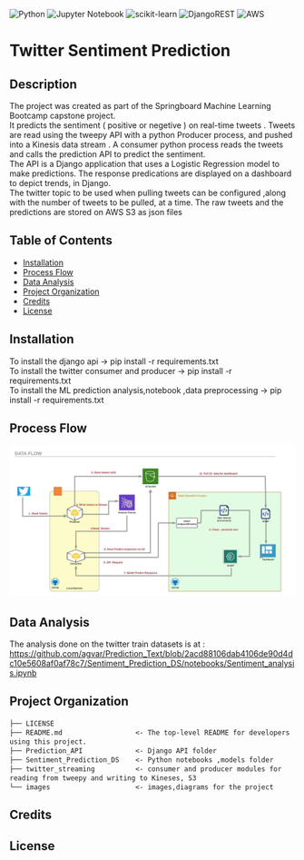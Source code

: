 ![Python](https://img.shields.io/badge/python-3670A0?style=for-the-badge&logo=python&logoColor=ffdd54) ![Jupyter Notebook](https://img.shields.io/badge/jupyter-%23FA0F00.svg?style=for-the-badge&logo=jupyter&logoColor=white) ![scikit-learn](https://img.shields.io/badge/scikit--learn-%23F7931E.svg?style=for-the-badge&logo=scikit-learn&logoColor=white) ![DjangoREST](https://img.shields.io/badge/DJANGO-REST-ff1709?style=for-the-badge&logo=django&logoColor=white&color=ff1709&labelColor=gray) ![AWS](https://img.shields.io/badge/AWS-%23FF9900.svg?style=for-the-badge&logo=amazon-aws&logoColor=white)

# Twitter Sentiment Prediction

## Description

The project was created as part of the Springboard Machine Learning Bootcamp capstone project.  
It predicts the sentiment ( positive or negetive ) on real-time tweets . Tweets are read using the tweepy API with a python Producer process, and pushed into a Kinesis data stream . A consumer python process reads the tweets and calls the prediction API to predict the sentiment.  
The API is a Django application that uses a Logistic Regression model to make predictions. The response predications are displayed on a dashboard to depict trends, in Django.  
The twitter topic to be used when pulling tweets can be configured ,along with the number of tweets to be pulled, at a time.
The raw tweets and the predictions are stored on AWS S3 as json files

## Table of Contents

- [Installation](#installation)
- [Process Flow](#process-flow)
- [Data Analysis](#data-analysis)
- [Project Organization](#project-organization)
- [Credits](#credits)
- [License](#license)

## Installation

To install the django api -> pip install -r requirements.txt  
To install the twitter consumer and producer -> pip install -r requirements.txt  
To install the ML prediction analysis,notebook ,data preprocessing -> pip install -r requirements.txt

## Process Flow

![Architecture Diagram](https://github.com/agvar/Prediction_Text/blob/master/images/capstone_project_architecture.jpeg)

## Data Analysis

The analysis done on the twitter train datasets is at : https://github.com/agvar/Prediction_Text/blob/2acd88106dab4106de90d4dc10e5608af0af78c7/Sentiment_Prediction_DS/notebooks/Sentiment_analysis.ipynb

## Project Organization

    ├── LICENSE
    ├── README.md                  <- The top-level README for developers using this project.
    ├── Prediction_API             <- Django API folder
    ├── Sentiment_Prediction_DS    <- Python notebooks ,models folder
    ├── twitter_streaming          <- consumer and producer modules for reading from tweepy and writing to Kineses, S3
    └── images                     <- images,diagrams for the project

## Credits

## License
